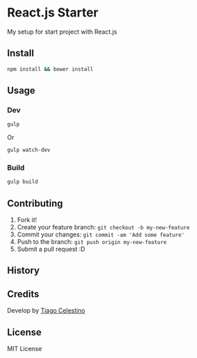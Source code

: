 # React.js Starter

My setup for start project with React.js

## Install

```bash
npm install && bower install
```

## Usage

### Dev
```bash
gulp
```

Or

```bash
gulp watch-dev
```

### Build
```bash
gulp build
```

## Contributing

  1. Fork it!
  2. Create your feature branch: `git checkout -b my-new-feature`
  3. Commit your changes: `git commit -am 'Add some feature'`
  4. Push to the branch: `git push origin my-new-feature`
  5. Submit a pull request :D

## History

## Credits

Develop by [Tiago Celestino](http://github.com/tcelestino)

## License

MIT License